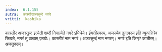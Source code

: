 ```yaml
---
index:  6.1.155
sutra:  कास्तीराजस्तुन्दे नगरे
vritti:  kashika 
---
```


कास्तीर अजस्तुन्द इत्येतौ शब्दौ निपात्येते नगरे ऽभिधेये। ईषत्तीरमस्य, अजस्येव तुन्दमस्य इति व्युत्पत्तिरेव क्रियते, नगरं तु वाच्यम् एतयोः। कास्तीरं नाम नगरं। अजस्तुन्दं नाम नगरम्। नगरे इति किम्? कातीरम्। अजतुनदम्।

